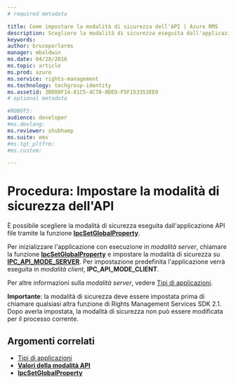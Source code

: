```yaml
---
# required metadata

title: Come impostare la modalità di sicurezza dell'API | Azure RMS
description: Scegliere la modalità di sicurezza eseguita dall'applicazione API file.
keywords:
author: bruceperlerms
manager: mbaldwin
ms.date: 04/28/2016
ms.topic: article
ms.prod: azure
ms.service: rights-management
ms.technology: techgroup-identity
ms.assetid: 3B088F14-81C5-4C78-8DED-F5F153353EE0
# optional metadata

#ROBOTS:
audience: developer
#ms.devlang:
ms.reviewer: shubhamp
ms.suite: ems
#ms.tgt_pltfrm:
#ms.custom:

---
```


# Procedura: Impostare la modalità di sicurezza dell'API

È possibile scegliere la modalità di sicurezza eseguita dall'applicazione API file tramite la funzione [**IpcSetGlobalProperty**](/rights-management/sdk/2.1/api/win/functions#msipc_ipcsetglobalproperty).

Per inizializzare l'applicazione con esecuzione in *modalità server*, chiamare la funzione [**IpcSetGlobalProperty**](/rights-management/sdk/2.1/api/win/functions#msipc_ipcsetglobalproperty) e impostare la modalità di sicurezza su [**IPC\_API\_MODE\_SERVER**](/rights-management/sdk/2.1/api/win/api%20mode%20values#msipc_api_mode_values_IPC_API_MODE_SERVER). Per impostazione predefinita l'applicazione verrà eseguita in *modalità client*, **IPC\_API\_MODE\_CLIENT**.

Per altre informazioni sulla *modalità server*, vedere [Tipi di applicazioni](application-types.md).

**Importante**: la modalità di sicurezza deve essere impostata prima di chiamare qualsiasi altra funzione di Rights Management Services SDK 2.1. Dopo averla impostata, la modalità di sicurezza non può essere modificata per il processo corrente.

## Argomenti correlati

* [Tipi di applicazioni](application-types.md)
* [**Valori della modalità API**](/rights-management/sdk/2.1/api/win/api%20mode%20values#msipc_api_mode_values_IPC_API_MODE_SERVER)
* [**IpcSetGlobalProperty**](/rights-management/sdk/2.1/api/win/functions#msipc_ipcsetglobalproperty)
 

 


<!--HONumber=Jun16_HO2-->


